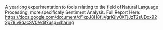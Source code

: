 A yearlong experimentation to tools relating to the field of Natural Language Processing, more specifically Sentiment Analysis.
Full Report Here:
https://docs.google.com/document/d/1xpJ8H8fuVgrIQIyOXTjJzT2sUDxx922p78IvRqacSV0/edit?usp=sharing
